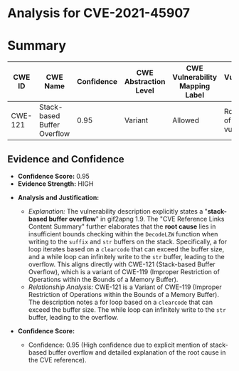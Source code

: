 # Analysis for CVE-2021-45907

# Summary
| CWE ID | CWE Name | Confidence | CWE Abstraction Level | CWE Vulnerability Mapping Label | CWE-Vulnerability Mapping Notes |
|---|---|---|---|---|---|
| CWE-121 | Stack-based Buffer Overflow | 0.95 | Variant | Allowed | Root cause of the vulnerability |

## Evidence and Confidence

*   **Confidence Score:** 0.95
*   **Evidence Strength:** HIGH

- **Analysis and Justification:**
  - *Explanation:* The vulnerability description explicitly states a "**stack-based buffer overflow**" in gif2apng 1.9. The "CVE Reference Links Content Summary" further elaborates that the **root cause** lies in insufficient bounds checking within the `DecodeLZW` function when writing to the `suffix` and `str` buffers on the stack. Specifically, a for loop iterates based on a `clearcode` that can exceed the buffer size, and a while loop can infinitely write to the `str` buffer, leading to the overflow. This aligns directly with CWE-121 (Stack-based Buffer Overflow), which is a variant of CWE-119 (Improper Restriction of Operations within the Bounds of a Memory Buffer).
  - *Relationship Analysis:* CWE-121 is a Variant of CWE-119 (Improper Restriction of Operations within the Bounds of a Memory Buffer). The description notes a for loop based on a `clearcode` that can exceed the buffer size. The while loop can infinitely write to the `str` buffer, leading to the overflow.

- **Confidence Score:**
  - Confidence: 0.95 (High confidence due to explicit mention of stack-based buffer overflow and detailed explanation of the root cause in the CVE reference).